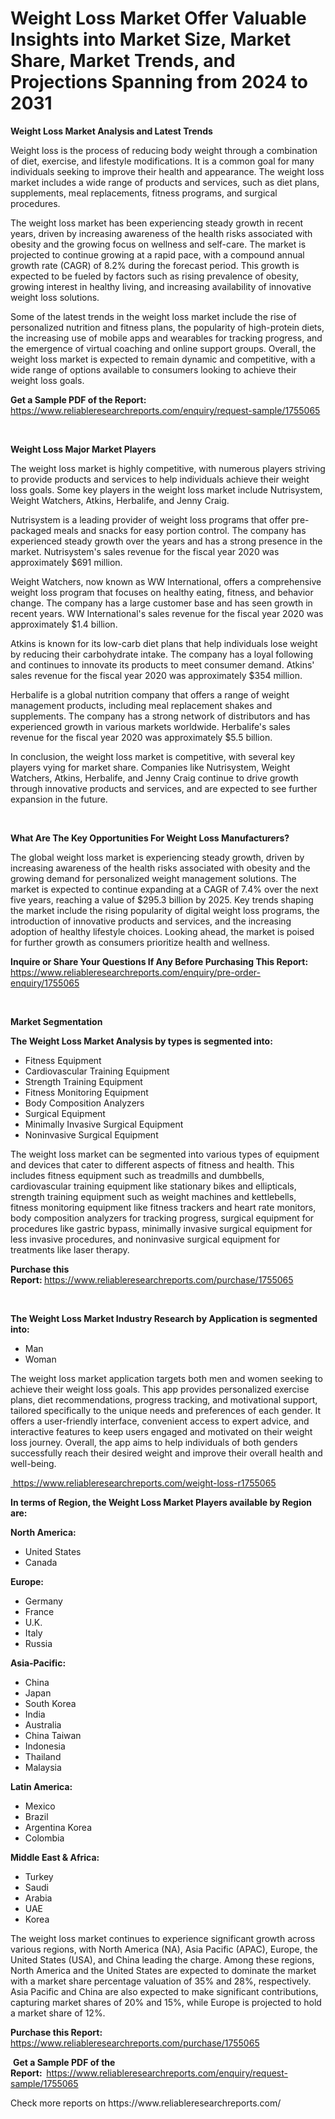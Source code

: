 <p><h1>Weight Loss Market Offer Valuable Insights into Market Size, Market Share, Market Trends, and Projections Spanning from 2024 to 2031</h1></p><p><strong>Weight Loss Market Analysis and Latest Trends</strong></p>
<p><p>Weight loss is the process of reducing body weight through a combination of diet, exercise, and lifestyle modifications. It is a common goal for many individuals seeking to improve their health and appearance. The weight loss market includes a wide range of products and services, such as diet plans, supplements, meal replacements, fitness programs, and surgical procedures.</p><p>The weight loss market has been experiencing steady growth in recent years, driven by increasing awareness of the health risks associated with obesity and the growing focus on wellness and self-care. The market is projected to continue growing at a rapid pace, with a compound annual growth rate (CAGR) of 8.2% during the forecast period. This growth is expected to be fueled by factors such as rising prevalence of obesity, growing interest in healthy living, and increasing availability of innovative weight loss solutions.</p><p>Some of the latest trends in the weight loss market include the rise of personalized nutrition and fitness plans, the popularity of high-protein diets, the increasing use of mobile apps and wearables for tracking progress, and the emergence of virtual coaching and online support groups. Overall, the weight loss market is expected to remain dynamic and competitive, with a wide range of options available to consumers looking to achieve their weight loss goals.</p></p>
<p><strong>Get a Sample PDF of the Report:&nbsp;</strong> <a href="https://www.reliableresearchreports.com/enquiry/request-sample/1755065">https://www.reliableresearchreports.com/enquiry/request-sample/1755065</a></p>
<p>&nbsp;</p>
<p><strong>Weight Loss Major Market Players</strong></p>
<p><p>The weight loss market is highly competitive, with numerous players striving to provide products and services to help individuals achieve their weight loss goals. Some key players in the weight loss market include Nutrisystem, Weight Watchers, Atkins, Herbalife, and Jenny Craig.</p><p>Nutrisystem is a leading provider of weight loss programs that offer pre-packaged meals and snacks for easy portion control. The company has experienced steady growth over the years and has a strong presence in the market. Nutrisystem's sales revenue for the fiscal year 2020 was approximately $691 million.</p><p>Weight Watchers, now known as WW International, offers a comprehensive weight loss program that focuses on healthy eating, fitness, and behavior change. The company has a large customer base and has seen growth in recent years. WW International's sales revenue for the fiscal year 2020 was approximately $1.4 billion.</p><p>Atkins is known for its low-carb diet plans that help individuals lose weight by reducing their carbohydrate intake. The company has a loyal following and continues to innovate its products to meet consumer demand. Atkins' sales revenue for the fiscal year 2020 was approximately $354 million.</p><p>Herbalife is a global nutrition company that offers a range of weight management products, including meal replacement shakes and supplements. The company has a strong network of distributors and has experienced growth in various markets worldwide. Herbalife's sales revenue for the fiscal year 2020 was approximately $5.5 billion.</p><p>In conclusion, the weight loss market is competitive, with several key players vying for market share. Companies like Nutrisystem, Weight Watchers, Atkins, Herbalife, and Jenny Craig continue to drive growth through innovative products and services, and are expected to see further expansion in the future.</p></p>
<p>&nbsp;</p>
<p><strong>What Are The Key Opportunities For Weight Loss Manufacturers?</strong></p>
<p><p>The global weight loss market is experiencing steady growth, driven by increasing awareness of the health risks associated with obesity and the growing demand for personalized weight management solutions. The market is expected to continue expanding at a CAGR of 7.4% over the next five years, reaching a value of $295.3 billion by 2025. Key trends shaping the market include the rising popularity of digital weight loss programs, the introduction of innovative products and services, and the increasing adoption of healthy lifestyle choices. Looking ahead, the market is poised for further growth as consumers prioritize health and wellness.</p></p>
<p><strong>Inquire or Share Your Questions If Any Before Purchasing This Report:</strong> <a href="https://www.reliableresearchreports.com/enquiry/pre-order-enquiry/1755065">https://www.reliableresearchreports.com/enquiry/pre-order-enquiry/1755065</a></p>
<p>&nbsp;</p>
<p><strong>Market Segmentation</strong></p>
<p><strong>The Weight Loss Market Analysis by types is segmented into:</strong></p>
<p><ul><li>Fitness Equipment</li><li>Cardiovascular Training Equipment</li><li>Strength Training Equipment</li><li>Fitness Monitoring Equipment</li><li>Body Composition Analyzers</li><li>Surgical Equipment</li><li>Minimally Invasive Surgical Equipment</li><li>Noninvasive Surgical Equipment</li></ul></p>
<p><p>The weight loss market can be segmented into various types of equipment and devices that cater to different aspects of fitness and health. This includes fitness equipment such as treadmills and dumbbells, cardiovascular training equipment like stationary bikes and ellipticals, strength training equipment such as weight machines and kettlebells, fitness monitoring equipment like fitness trackers and heart rate monitors, body composition analyzers for tracking progress, surgical equipment for procedures like gastric bypass, minimally invasive surgical equipment for less invasive procedures, and noninvasive surgical equipment for treatments like laser therapy.</p></p>
<p><strong>Purchase this Report:&nbsp;</strong><a href="https://www.reliableresearchreports.com/purchase/1755065">https://www.reliableresearchreports.com/purchase/1755065</a></p>
<p>&nbsp;</p>
<p><strong>The Weight Loss Market Industry Research by Application is segmented into:</strong></p>
<p><ul><li>Man</li><li>Woman</li></ul></p>
<p><p>The weight loss market application targets both men and women seeking to achieve their weight loss goals. This app provides personalized exercise plans, diet recommendations, progress tracking, and motivational support, tailored specifically to the unique needs and preferences of each gender. It offers a user-friendly interface, convenient access to expert advice, and interactive features to keep users engaged and motivated on their weight loss journey. Overall, the app aims to help individuals of both genders successfully reach their desired weight and improve their overall health and well-being.</p></p>
<p><a href="https://www.reliableresearchreports.com/weight-loss-r1755065">&nbsp;https://www.reliableresearchreports.com/weight-loss-r1755065</a></p>
<p><strong>In terms of Region, the Weight Loss Market Players available by Region are:</strong></p>
<p>
    <p> <strong> North America: </strong>
        <ul>
            <li>United States</li>
            <li>Canada</li>
        </ul>
        </p> 
    <p> <strong> Europe: </strong>
        <ul>
            <li>Germany</li>
            <li>France</li>
            <li>U.K.</li>
            <li>Italy</li>
            <li>Russia</li>
        </ul>
        </p> 
    <p> <strong> Asia-Pacific: </strong>
        <ul>
            <li>China</li>
            <li>Japan</li>
            <li>South Korea</li>
            <li>India</li>
            <li>Australia</li>
            <li>China Taiwan</li>
            <li>Indonesia</li>
            <li>Thailand</li>
            <li>Malaysia</li>
        </ul>
        </p> 
    <p> <strong> Latin America: </strong>
        <ul>
            <li>Mexico</li>
            <li>Brazil</li>
            <li>Argentina Korea</li>
            <li>Colombia</li>
        </ul>
        </p> 
    <p> <strong> Middle East & Africa: </strong>
        <ul>
            <li>Turkey</li>
            <li>Saudi</li>
            <li>Arabia</li>
            <li>UAE</li>
            <li>Korea</li>
        </ul>
    </p>
    </p>
<p><p>The weight loss market continues to experience significant growth across various regions, with North America (NA), Asia Pacific (APAC), Europe, the United States (USA), and China leading the charge. Among these regions, North America and the United States are expected to dominate the market with a market share percentage valuation of 35% and 28%, respectively. Asia Pacific and China are also expected to make significant contributions, capturing market shares of 20% and 15%, while Europe is projected to hold a market share of 12%.</p></p>
<p><strong>Purchase this Report: </strong><a href="https://www.reliableresearchreports.com/purchase/1755065">https://www.reliableresearchreports.com/purchase/1755065</a></p>
<p>&nbsp;<strong>Get a Sample PDF of the Report:&nbsp;&nbsp;</strong><a href="https://www.reliableresearchreports.com/enquiry/request-sample/1755065">https://www.reliableresearchreports.com/enquiry/request-sample/1755065</a></p>
<p><strong></strong></p>
<p>Check more reports on https://www.reliableresearchreports.com/</p>